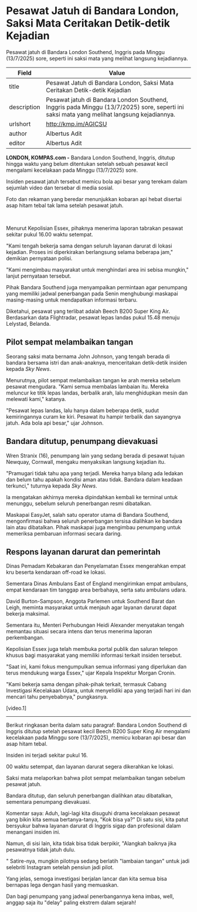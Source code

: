 # Pesawat Jatuh di Bandara London, Saksi Mata Ceritakan Detik-detik Kejadian

Pesawat jatuh di Bandara London Southend, Inggris pada Minggu (13/7/2025) sore, seperti ini saksi mata yang melihat langsung kejadiannya.

| Field       | Value                                                       |
|-------------|-------------------------------------------------------------|
| title       | Pesawat Jatuh di Bandara London, Saksi Mata Ceritakan Detik-detik Kejadian |
| description | Pesawat jatuh di Bandara London Southend, Inggris pada Minggu (13/7/2025) sore, seperti ini saksi mata yang melihat langsung kejadiannya. |
| urlshort    | http://kmp.im/AGICSU |
| author      | Albertus Adit |
| editor      | Albertus Adit |

**LONDON, KOMPAS.com -** Bandara London Southend, Inggris, ditutup hingga waktu yang belum ditentukan setelah sebuah pesawat kecil mengalami kecelakaan pada Minggu (13/7/2025) sore.

Insiden pesawat jatuh tersebut memicu bola api besar yang terekam dalam sejumlah video dan tersebar di media sosial.

Foto dan rekaman yang beredar menunjukkan kobaran api hebat disertai asap hitam tebal tak lama setelah pesawat jatuh.

 

Menurut Kepolisian Essex, pihaknya menerima laporan tabrakan pesawat sekitar pukul 16.00 waktu setempat.

"Kami tengah bekerja sama dengan seluruh layanan darurat di lokasi kejadian. Proses ini diperkirakan berlangsung selama beberapa jam," demikian pernyataan polisi.

"Kami mengimbau masyarakat untuk menghindari area ini sebisa mungkin," lanjut pernyataan tersebut.

Pihak Bandara Southend juga menyampaikan permintaan agar penumpang yang memiliki jadwal penerbangan pada Senin menghubungi maskapai masing-masing untuk mendapatkan informasi terbaru.

Diketahui, pesawat yang terlibat adalah Beech B200 Super King Air. Berdasarkan data Flightradar, pesawat lepas landas pukul 15.48 menuju Lelystad, Belanda.

## Pilot sempat melambaikan tangan

Seorang saksi mata bernama John Johnson, yang tengah berada di bandara bersama istri dan anak-anaknya, menceritakan detik-detik insiden kepada *Sky News*.

Menurutnya, pilot sempat melambaikan tangan ke arah mereka sebelum pesawat mengudara. "Kami semua membalas lambaian itu. Mereka meluncur ke titik lepas landas, berbalik arah, lalu menghidupkan mesin dan melewati kami," katanya.

"Pesawat lepas landas, lalu hanya dalam beberapa detik, sudut kemiringannya curam ke kiri. Pesawat itu hampir terbalik dan sayangnya jatuh. Ada bola api besar," ujar Johnson.

## Bandara ditutup, penumpang dievakuasi

Wren Stranix (16), penumpang lain yang sedang berada di pesawat tujuan Newquay, Cornwall, mengaku menyaksikan langsung kejadian itu.

"Pramugari tidak tahu apa yang terjadi. Mereka hanya bilang ada ledakan dan belum tahu apakah kondisi aman atau tidak. Bandara dalam keadaan terkunci," tuturnya kepada *Sky News*.

Ia mengatakan akhirnya mereka dipindahkan kembali ke terminal untuk menunggu, sebelum seluruh penerbangan resmi dibatalkan.

Maskapai EasyJet, salah satu operator utama di Bandara Southend, mengonfirmasi bahwa seluruh penerbangan tersisa dialihkan ke bandara lain atau dibatalkan. Pihak maskapai juga mengimbau penumpang untuk memeriksa pembaruan informasi secara daring.

## Respons layanan darurat dan pemerintah

Dinas Pemadam Kebakaran dan Penyelamatan Essex mengerahkan empat kru beserta kendaraan off-road ke lokasi.

Sementara Dinas Ambulans East of England mengirimkan empat ambulans, empat kendaraan tim tanggap area berbahaya, serta satu ambulans udara.

David Burton-Sampson, Anggota Parlemen untuk Southend Barat dan Leigh, meminta masyarakat untuk menjauh agar layanan darurat dapat bekerja maksimal.

Sementara itu, Menteri Perhubungan Heidi Alexander menyatakan tengah memantau situasi secara intens dan terus menerima laporan perkembangan.

Kepolisian Essex juga telah membuka portal publik dan saluran telepon khusus bagi masyarakat yang memiliki informasi terkait insiden tersebut.

"Saat ini, kami fokus mengumpulkan semua informasi yang diperlukan dan terus mendukung warga Essex," ujar Kepala Inspektur Morgan Cronin.

"Kami bekerja sama dengan pihak-pihak terkait, termasuk Cabang Investigasi Kecelakaan Udara, untuk menyelidiki apa yang terjadi hari ini dan mencari tahu penyebabnya," pungkasnya.

\[video.1\]

---
Berikut ringkasan berita dalam satu paragraf: Bandara London Southend di Inggris ditutup setelah pesawat kecil Beech B200 Super King Air mengalami kecelakaan pada Minggu sore (13/7/2025), memicu kobaran api besar dan asap hitam tebal.

 Insiden ini terjadi sekitar pukul 16.

00 waktu setempat, dan layanan darurat segera dikerahkan ke lokasi.

 Saksi mata melaporkan bahwa pilot sempat melambaikan tangan sebelum pesawat jatuh.

 Bandara ditutup, dan seluruh penerbangan dialihkan atau dibatalkan, sementara penumpang dievakuasi.



Komentar saya: Aduh, lagi-lagi kita disuguhi drama kecelakaan pesawat yang bikin kita semua bertanya-tanya, "Kok bisa ya?" Di satu sisi, kita patut bersyukur bahwa layanan darurat di Inggris sigap dan profesional dalam menangani insiden ini.

 Namun, di sisi lain, kita tidak bisa tidak berpikir, "Alangkah baiknya jika pesawatnya tidak jatuh dulu.

" Satire-nya, mungkin pilotnya sedang berlatih "lambaian tangan" untuk jadi selebriti Instagram setelah pensiun jadi pilot.

 Yang jelas, semoga investigasi berjalan lancar dan kita semua bisa bernapas lega dengan hasil yang memuaskan.

 Dan bagi penumpang yang jadwal penerbangannya kena imbas, well, anggap saja itu "delay" paling ekstrem dalam sejarah!

